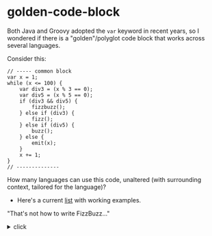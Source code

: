 # golden-code-block

Both Java and Groovy adopted the `var` keyword in recent years, so
I wondered if there is a "golden"/polyglot code block that works across several
languages.

Consider this:

```
// ----- common block
var x = 1;
while (x <= 100) {
    var div3 = (x % 3 == 0);
    var div5 = (x % 5 == 0);
    if (div3 && div5) {
        fizzbuzz();
    } else if (div3) {
        fizz();
    } else if (div5) {
        buzz();
    } else {
        emit(x);
    }
    x += 1;
}
// -------------- 
```

How many languages can use this code, unaltered (with surrounding context, tailored for the language)?

* Here's a current [list](./list.md) with working examples.

"That's not how to write FizzBuzz..."

<details>
<summary>click</summary>
<p>Congrats! You do you. This is just about the `var` keyword.</p>
<p>Though a secondary angle to this project is to see how many people comment on FizzBuzz.</p>
<p>I had considered putting a bug in the code block, just to break the Internet.</p>
</details>
